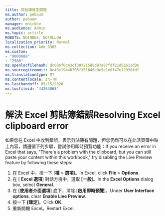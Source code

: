 ```yaml
---
title: 剪貼簿發生問題
ms.author: pebaum
author: pebaum
manager: mnirkhe
ms.audience: Admin
ms.topic: article
ROBOTS: NOINDEX, NOFOLLOW
localization_priority: Normal
ms.collection: Adm_O365
ms.custom:
- "9000688"
- "2580"
ms.openlocfilehash: dc086f0c43cf307215d8d97a87fdf21d61611d36
ms.sourcegitcommit: 0e43e19448705f151846e9e9e1e0f47e12938fdf
ms.translationtype: MT
ms.contentlocale: zh-TW
ms.lasthandoff: 05/15/2020
ms.locfileid: "44263868"
---
```

# <a name="resolving-excel-clipboard-error"></a><span data-ttu-id="94341-102">解決 Excel 剪貼簿錯誤</span><span class="sxs-lookup"><span data-stu-id="94341-102">Resolving Excel clipboard error</span></span>

<span data-ttu-id="94341-103">如果您在 Excel 中收到錯誤，表示剪貼簿有問題，但您仍然可以在此活頁簿中貼上內容，請遵循下列步驟，嘗試停用即時預覽功能：</span><span class="sxs-lookup"><span data-stu-id="94341-103">If you receive an error in Excel that says, "There's a problem with the clipboard, but you can still paste your content within this workbook," try disabling the Live Preview feature by following these steps:</span></span>

1. <span data-ttu-id="94341-104">在 Excel 中，按一下 [**檔**  >  **選項**]。</span><span class="sxs-lookup"><span data-stu-id="94341-104">In Excel, click **File** > **Options**.</span></span>
3. <span data-ttu-id="94341-105">在 [ **Excel 選項**] 對話方塊中，選取 **[一般**]。</span><span class="sxs-lookup"><span data-stu-id="94341-105">In the **Excel Options** dialog box, select **General**.</span></span>
4. <span data-ttu-id="94341-106">在 [**使用者介面選項**] 底下，清除 [**啟用即時預覽**]。</span><span class="sxs-lookup"><span data-stu-id="94341-106">Under **User Interface options**, clear **Enable Live Preview**.</span></span>
5. <span data-ttu-id="94341-107">按一下 **[確定]**。</span><span class="sxs-lookup"><span data-stu-id="94341-107">Click **OK**.</span></span>
6. <span data-ttu-id="94341-108">重新開機 Excel。</span><span class="sxs-lookup"><span data-stu-id="94341-108">Restart Excel.</span></span>
